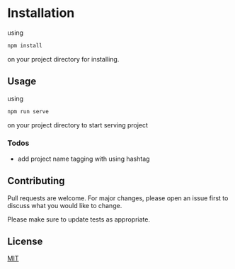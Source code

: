 # Installation

using

```bash
npm install
```

on your project directory for installing.

## Usage

using 

```bash
npm run serve
```

on your project directory to start serving project

### Todos

 - add project name tagging with using hashtag

## Contributing
Pull requests are welcome. For major changes, please open an issue first to discuss what you would like to change.

Please make sure to update tests as appropriate.

## License
[MIT](https://choosealicense.com/licenses/mit/)